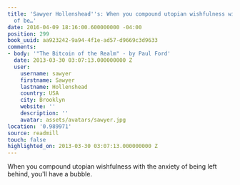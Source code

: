 ```yaml
---
title: 'Sawyer Hollenshead''s: When you compound utopian wishfulness with the anxiety
  of be…'
date: 2016-04-09 18:16:00.600000000 -04:00
position: 299
book_uuid: aa923242-9a94-4f1e-ad57-d9669c3d9633
comments:
- body: '"The Bitcoin of the Realm" - by Paul Ford'
  date: 2013-03-30 03:07:13.000000000 Z
  user:
    username: sawyer
    firstname: Sawyer
    lastname: Hollenshead
    country: USA
    city: Brooklyn
    website: ''
    description: ''
    avatar: assets/avatars/sawyer.jpg
location: '0.989971'
source: readmill
touch: false
highlighted_on: 2013-03-30 03:07:13.000000000 Z
---
```


When you compound utopian wishfulness with the anxiety of being left behind, you'll have a bubble.
